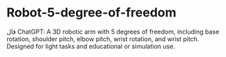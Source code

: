 # Robot-5-degree-of-freedom
قال ChatGPT: A 3D robotic arm with 5 degrees of freedom, including base rotation, shoulder pitch, elbow pitch, wrist rotation, and wrist pitch. Designed for light tasks and educational or simulation use.
